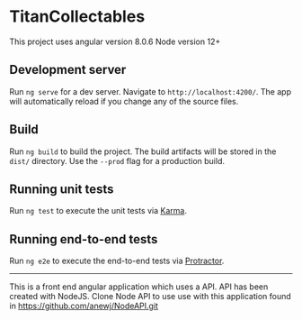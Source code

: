 # TitanCollectables

This project uses 
angular version 8.0.6
Node version 12+

## Development server

Run `ng serve` for a dev server. Navigate to `http://localhost:4200/`. The app will automatically reload if you change any of the source files.

## Build

Run `ng build` to build the project. The build artifacts will be stored in the `dist/` directory. Use the `--prod` flag for a production build.

## Running unit tests

Run `ng test` to execute the unit tests via [Karma](https://karma-runner.github.io).

## Running end-to-end tests

Run `ng e2e` to execute the end-to-end tests via [Protractor](http://www.protractortest.org/).

____________________

This is a front end angular application which uses a API. API has been created with NodeJS.
Clone Node API to use use with this application found in https://github.com/anewj/NodeAPI.git
